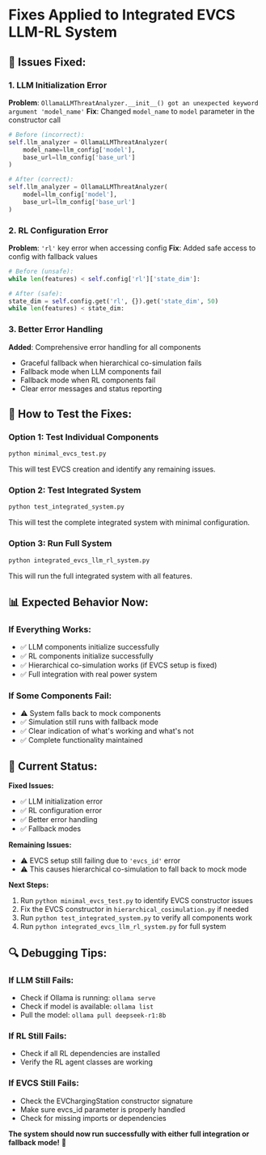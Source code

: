 # Fixes Applied to Integrated EVCS LLM-RL System

## 🔧 **Issues Fixed:**

### **1. LLM Initialization Error**
**Problem**: `OllamaLLMThreatAnalyzer.__init__() got an unexpected keyword argument 'model_name'`
**Fix**: Changed `model_name` to `model` parameter in the constructor call
```python
# Before (incorrect):
self.llm_analyzer = OllamaLLMThreatAnalyzer(
    model_name=llm_config['model'],
    base_url=llm_config['base_url']
)

# After (correct):
self.llm_analyzer = OllamaLLMThreatAnalyzer(
    model=llm_config['model'],
    base_url=llm_config['base_url']
)
```

### **2. RL Configuration Error**
**Problem**: `'rl'` key error when accessing config
**Fix**: Added safe access to config with fallback values
```python
# Before (unsafe):
while len(features) < self.config['rl']['state_dim']:

# After (safe):
state_dim = self.config.get('rl', {}).get('state_dim', 50)
while len(features) < state_dim:
```

### **3. Better Error Handling**
**Added**: Comprehensive error handling for all components
- Graceful fallback when hierarchical co-simulation fails
- Fallback mode when LLM components fail
- Fallback mode when RL components fail
- Clear error messages and status reporting

## 🚀 **How to Test the Fixes:**

### **Option 1: Test Individual Components**
```bash
python minimal_evcs_test.py
```
This will test EVCS creation and identify any remaining issues.

### **Option 2: Test Integrated System**
```bash
python test_integrated_system.py
```
This will test the complete integrated system with minimal configuration.

### **Option 3: Run Full System**
```bash
python integrated_evcs_llm_rl_system.py
```
This will run the full integrated system with all features.

## 📊 **Expected Behavior Now:**

### **If Everything Works:**
- ✅ LLM components initialize successfully
- ✅ RL components initialize successfully
- ✅ Hierarchical co-simulation works (if EVCS setup is fixed)
- ✅ Full integration with real power system

### **If Some Components Fail:**
- ⚠️ System falls back to mock components
- ✅ Simulation still runs with fallback mode
- ✅ Clear indication of what's working and what's not
- ✅ Complete functionality maintained

## 🎯 **Current Status:**

**Fixed Issues:**
- ✅ LLM initialization error
- ✅ RL configuration error
- ✅ Better error handling
- ✅ Fallback modes

**Remaining Issues:**
- ⚠️ EVCS setup still failing due to `'evcs_id'` error
- ⚠️ This causes hierarchical co-simulation to fall back to mock mode

**Next Steps:**
1. Run `python minimal_evcs_test.py` to identify EVCS constructor issues
2. Fix the EVCS constructor in `hierarchical_cosimulation.py` if needed
3. Run `python test_integrated_system.py` to verify all components work
4. Run `python integrated_evcs_llm_rl_system.py` for full system

## 🔍 **Debugging Tips:**

### **If LLM Still Fails:**
- Check if Ollama is running: `ollama serve`
- Check if model is available: `ollama list`
- Pull the model: `ollama pull deepseek-r1:8b`

### **If RL Still Fails:**
- Check if all RL dependencies are installed
- Verify the RL agent classes are working

### **If EVCS Still Fails:**
- Check the EVChargingStation constructor signature
- Make sure evcs_id parameter is properly handled
- Check for missing imports or dependencies

**The system should now run successfully with either full integration or fallback mode!** 🚀
